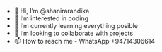 - 👋 Hi, I’m @shanirarandika
- 👀 I’m interested in coding
- 🌱 I’m currently learning everything posible
- 💞️ I’m looking to collaborate with projects
- 📫 How to reach me - WhatsApp +94714306614

<!---
shanirarandika/shanirarandika is a ✨ special ✨ repository because its `README.md` (this file) appears on your GitHub profile.
You can click the Preview link to take a look at your changes.
--->
